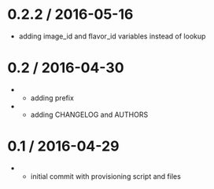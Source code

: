 
0.2.2 / 2016-05-16
==================

  * adding image_id and flavor_id variables instead of lookup

0.2 / 2016-04-30
================

  * - adding prefix
  * - adding CHANGELOG and AUTHORS

0.1 / 2016-04-29
================

  * - initial commit with provisioning script and files
